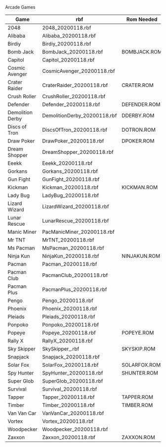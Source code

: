 Arcade Games

|Game|rbf|Rom Needed|
|-|-|-|
|2048|2048_20200118.rbf||
|Alibaba|Alibaba_20200118.rbf||
|Birdiy|Birdiy_20200118.rbf||
|Bomb Jack|BombJack_20200118.rbf|BOMBJACK.ROM|
|Capitol|Capitol_20200118.rbf||
|Cosmic Avenger|CosmicAvenger_20200118.rbf||
|Crater Raider|CraterRaider_20200118.rbf|CRATER.ROM|
|Crush Roller|CrushRoller_20200118.rbf||
|Defender|Defender_20200118.rbf|DEFENDER.ROM|
|Demolition Derby|DemolitionDerby_20200118.rbf|DDERBY.ROM|
|Discs of Tron|DiscsOfTron_20200118.rbf|DOTRON.ROM|
|Draw Poker|DrawPoker_20200118.rbf|DPOKER.ROM|
|Dream Shopper|DreamShopper_20200118.rbf||
|Eeekk|Eeekk_20200118.rbf||
|Gorkans|Gorkans_20200118.rbf||
|Gun Fight|GunFight_20200118.rbf||
|Kickman|Kickman_20200118.rbf|KICKMAN.ROM|
|Lady Bug|LadyBug_20200118.rbf||
|Lizard Wizard|LizardWizard_20200118.rbf||
|Lunar Rescue|LunarRescue_20200118.rbf||
|Manic Miner|PacManicMiner_20200118.rbf||
|Mr TNT|MrTNT_20200118.rbf||
|Ms Pacman|MsPacman_20200118.rbf||
|Ninja Kun|NinjaKun_20200118.rbf|NINJAKUN.ROM|
|Pacman|Pacman_20200118.rbf||
|Pacman Club|PacmanClub_20200118.rbf||
|Pacman Plus|PacmanPlus_20200118.rbf||
|Pengo|Pengo_20200118.rbf||
|Phoenix|Phoenix_20200118.rbf||
|Pleiads|Pleiads_20200118.rbf||
|Ponpoko|Ponpoko_20200118.rbf||
|Popeye|Popeye_20200118.rbf|POPEYE.ROM|
|Rally X|RallyX_20200118.rbf||
|Sky Skipper|SkySkipper_.rbf|SKYSKIP.ROM|
|Snapjack|Snapjack_20200118.rbf||
|Solar Fox|SolarFox_20200118.rbf|SOLARFOX.ROM|
|Spy Hunter|SpyHunter_20200118.rbf|SHUNTER.ROM|
|Super Glob|SuperGlob_20200118.rbf||
|Survival|Survival_20200118.rbf||
|Tapper|Tapper_20200118.rbf|TAPPER.ROM|
|Timber|Timber_20200118.rbf|TIMBER.ROM|
|Van Van Car|VanVanCar_20200118.rbf||
|Vortex|Vortex_20200118.rbf||
|Woodpecker|Woodpecker_20200118.rbf||
|Zaxxon|Zaxxon_20200118.rbf|ZAXXON.ROM|
